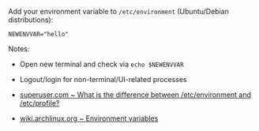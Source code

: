 Add your environment variable to `/etc/environment` (Ubuntu/Debian distributions):

```shell
NEWENVVAR="hello"
```

Notes:
- Open new terminal and check via `echo $NEWENVVAR`
- Logout/login for non-terminal/UI-related processes

- [superuser.com ~ What is the difference between /etc/environment and /etc/profile?](https://superuser.com/a/664237)
- [wiki.archlinux.org ~ Environment variables](https://wiki.archlinux.org/title/environment_variables)
